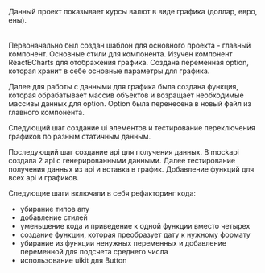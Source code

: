 Данный проект показывает курсы валют в виде графика (доллар, евро, ены).

######

Первоначально был создан шаблон для основного проекта - главный компонент. Основные стили для компонента. Изучен компонент ReactECharts для отображения графика.
Создана переменная option, которая хранит в себе основные параметры для графика.

Далее для работы с данными для графика была создана функция, которая обрабатывает массив объектов и возращает необходимые массивы данных для option. Option была перенесена в новый файл из главного компонента.

Следующий шаг создание ui элементов и тестирование переключения графиков по разным статичным данным.

Последующий шаг создание api для получения данных. В mockapi создала 2 api с генерированными данными. Далее тестирование получения данных из api и вставка в график. Добавление функций для всех api и графиков.

Следующие шаги включали в себя рефакторинг кода:
- убирание типов any
- добавление стилей
- уменьшение кода и приведение к одной функции вместо четырех
- создание функции, которая преобразует дату к нужному формату
- убирание из функции ненужных переменных и добавление переменной для подсчета среднего числа
- использование uikit для Button
